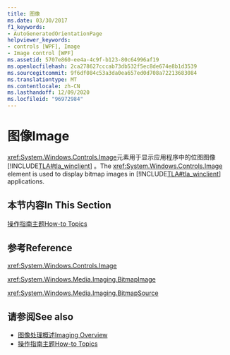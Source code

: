 ```yaml
---
title: 图像
ms.date: 03/30/2017
f1_keywords:
- AutoGeneratedOrientationPage
helpviewer_keywords:
- controls [WPF], Image
- Image control [WPF]
ms.assetid: 5707e860-ee4a-4c9f-b123-80c64996af19
ms.openlocfilehash: 2ca278627cccab73db532f5ec8de674e8b1d3539
ms.sourcegitcommit: 9f6df084c53a3da0ea657ed0d708a72213683084
ms.translationtype: MT
ms.contentlocale: zh-CN
ms.lasthandoff: 12/09/2020
ms.locfileid: "96972984"
---
```

# <a name="image"></a><span data-ttu-id="3653b-102">图像</span><span class="sxs-lookup"><span data-stu-id="3653b-102">Image</span></span>
<span data-ttu-id="3653b-103"><xref:System.Windows.Controls.Image>元素用于显示应用程序中的位图图像 [!INCLUDE[TLA#tla_winclient](../../../includes/tlasharptla-winclient-md.md)] 。</span><span class="sxs-lookup"><span data-stu-id="3653b-103">The <xref:System.Windows.Controls.Image> element is used to display bitmap images in [!INCLUDE[TLA#tla_winclient](../../../includes/tlasharptla-winclient-md.md)] applications.</span></span>  
  
## <a name="in-this-section"></a><span data-ttu-id="3653b-104">本节内容</span><span class="sxs-lookup"><span data-stu-id="3653b-104">In This Section</span></span>  
 [<span data-ttu-id="3653b-105">操作指南主题</span><span class="sxs-lookup"><span data-stu-id="3653b-105">How-to Topics</span></span>](image-how-to-topics.md)  
  
## <a name="reference"></a><span data-ttu-id="3653b-106">参考</span><span class="sxs-lookup"><span data-stu-id="3653b-106">Reference</span></span>  
 <xref:System.Windows.Controls.Image>  
  
 <xref:System.Windows.Media.Imaging.BitmapImage>  
  
 <xref:System.Windows.Media.Imaging.BitmapSource>  
  
## <a name="see-also"></a><span data-ttu-id="3653b-107">请参阅</span><span class="sxs-lookup"><span data-stu-id="3653b-107">See also</span></span>

- [<span data-ttu-id="3653b-108">图像处理概述</span><span class="sxs-lookup"><span data-stu-id="3653b-108">Imaging Overview</span></span>](../graphics-multimedia/imaging-overview.md)
- [<span data-ttu-id="3653b-109">操作指南主题</span><span class="sxs-lookup"><span data-stu-id="3653b-109">How-to Topics</span></span>](../graphics-multimedia/imaging-how-to-topics.md)

